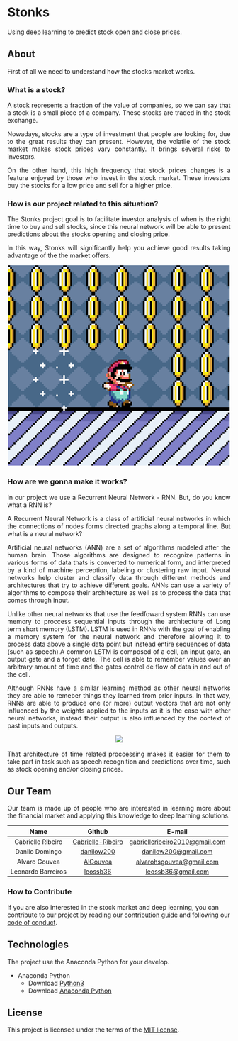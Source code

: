 # Stonks
Using deep learning to predict stock open and close prices.

## About
First of all we need to understand how the stocks market works.

### What is a stock?

<p align='justify'>A stock represents a fraction of the value of companies, so we can say that a stock is a small piece of a company. These stocks are traded in the stock exchange.

<p align='justify'>Nowadays, stocks are a type of investment that people are looking for, due to the great results they can present. However, the volatile of the stock market makes stock prices vary constantly. It brings several risks to investors.

<p align='justify'>On the other hand, this high frequency that stock prices changes is a feature enjoyed by those who invest in the stock market. These investors buy the stocks for a low price and sell for a higher price.

### How is our project related to this situation?

<p align='justify'>The Stonks project goal is to facilitate investor analysis of when is the right time to buy and sell stocks, since this neural network will be able to present predictions about the stocks opening and closing price.

<p align='justify'>In this way, Stonks will significantly help you achieve good results taking advantage of the  the market offers.

<p align="center">
  <img src="https://github.com/deeplearningunb/stonks/blob/master/img/mario.gif">
</p>

### How are we gonna make it works? 

<p align='justify'>In our project we use a Recurrent Neural Network - RNN. But, do you know what a RNN is?

<p align='justify'>A Recurrent Neural Network is a class of artificial neural networks in which the connections of nodes forms directed graphs along a temporal line. But what is a neural network?

<p align='justify'>Artificial neural networks (ANN) are a set of algorithms modeled after the human brain. Those algorithms are designed to recognize patterns in various forms of data thats is converted to numerical form, and interpreted by a kind of machine perception, labeling or clustering raw input. Neural networks help cluster and classify data through different methods and architectures that try to achieve different goals. ANNs can use a variety of algorithms to compose their architecture as well as to process the data that comes through input.

<p align='justify'>Unlike other neural networks that use the feedfoward system RNNs can use memory to proccess sequential inputs through the architecture of Long term short memory (LSTM). LSTM is used in RNNs with the goal of enabling a memory system for the neural network and therefore allowing it to process data above a single data point but instead entire sequences of data (such as speech).A common LSTM is composed of a cell, an input gate, an output gate and a forget date. The cell is able to remember values over an arbitrary amount of time and the gates control de flow of data in and out of the cell.

<p align='justify'>Although RNNs have a similar learning method as other neural networks they are able to remeber things they learned from prior inputs. In that way, RNNs are able to produce one (or more) output vectors that are not only influenced by the weights applied to the inputs as it is the case with other neural networks, instead their output is also influenced by the context of past inputs and outputs. 

<p align="center">
	<img src="https://i.pinimg.com/originals/fe/63/3c/fe633cdec14b8f32adf1c441e37f58dd.gif">
</p>

<p align='justify'>That architecture of time related proccessing makes it easier for them to take part in task such as speech recognition and predictions over time, such as stock opening and/or closing prices.

## Our Team

<p align='justify'>Our team is made up of people who are interested in learning more about the financial market and applying this knowledge to deep learning solutions.

| **Name** | **Github** | **E-mail**
|:--:|:---:|:--------:|
Gabrielle Ribeiro | [Gabrielle-Ribeiro](https://github.com/Gabrielle-Ribeiro) | gabrielleribeiro2010@gmail.com |
Danilo Domingo | [danilow200](https://github.com/danilow200) | danilow200@gmail.com |
Alvaro Gouvea | [AlGouvea](https://github.com/AlGouvea) | alvarohsgouvea@gmail.com |
Leonardo Barreiros | [leossb36](https://github.com/leossb36) | leossb36@gmail.com |

### How to Contribute

If you are also interested in the stock market and deep learning, you can contribute to our project by reading our [contribution guide](https://github.com/deeplearningunb/stonks/blob/master/CONTRIBUTING.md) and following our [code of conduct](https://github.com/deeplearningunb/stonks/blob/master/CODE_OF_CONDUCT.md).

## Technologies
The project use the Anaconda Python for your develop.
- Anaconda Python
  - Download [Python3](https://www.python.org/downloads/)
  - Download [Anaconda Python](https://www.anaconda.com/distribution/)
  
## License

This project is licensed under the terms of the [MIT license](https://github.com/deeplearningunb/stonks/blob/master/LICENSE).
